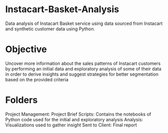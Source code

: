 # Instacart-Basket-Analysis
Data analysis of Instacart Basket service using data sourced from Instacart and synthetic customer data using Python.

# Objective
Uncover more information about the sales patterns of Instacart customers by performing an initial data and exploratory analysis of some of their data in order to derive insights and suggest strategies for better segmentation based on the provided criteria 

# Folders
Project Management: Project Brief
Scripts: Contains the notebooks of Python code used for the initial and exploratory analysis
Analysis: Visualizations used to gather insight
Sent to Client: Final report
